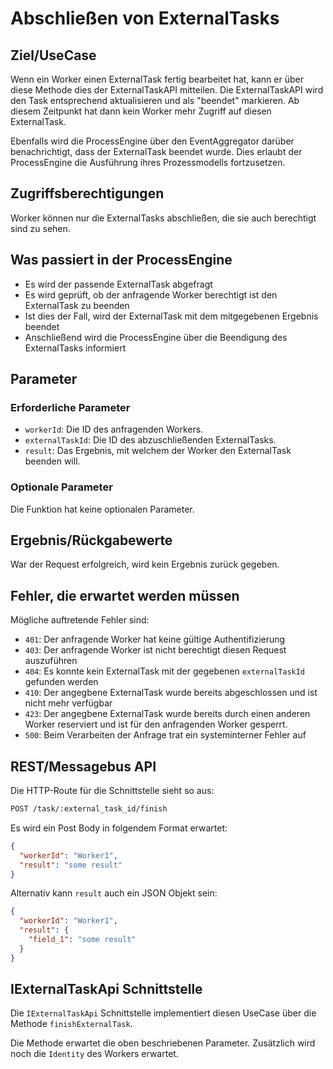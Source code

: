 # Abschließen von ExternalTasks

## Ziel/UseCase

Wenn ein Worker einen ExternalTask fertig bearbeitet hat, kann er über diese
Methode dies der ExternalTaskAPI mitteilen.
Die ExternalTaskAPI wird den Task entsprechend aktualisieren und als "beendet"
markieren.
Ab diesem Zeitpunkt hat dann kein Worker mehr Zugriff auf diesen ExternalTask.

Ebenfalls wird die ProcessEngine über den EventAggregator darüber benachrichtigt,
dass der ExternalTask beendet wurde.
Dies erlaubt der ProcessEngine die Ausführung ihres Prozessmodells fortzusetzen.

## Zugriffsberechtigungen

Worker können nur die ExternalTasks abschließen, die sie auch berechtigt
sind zu sehen.

## Was passiert in der ProcessEngine

- Es wird der passende ExternalTask abgefragt
- Es wird geprüft, ob der anfragende Worker berechtigt ist den ExternalTask
zu beenden
- Ist dies der Fall, wird der ExternalTask mit dem mitgegebenen Ergebnis beendet
- Anschließend wird die ProcessEngine über die Beendigung des ExternalTasks
informiert

## Parameter

### Erforderliche Parameter

- `workerId`: Die ID des anfragenden Workers.
- `externalTaskId`: Die ID des abzuschließenden ExternalTasks.
- `result`: Das Ergebnis, mit welchem der Worker den ExternalTask
beenden will.


### Optionale Parameter

Die Funktion hat keine optionalen Parameter.

## Ergebnis/Rückgabewerte

War der Request erfolgreich, wird kein Ergebnis zurück gegeben.

## Fehler, die erwartet werden müssen

Mögliche auftretende Fehler sind:
- `401`: Der anfragende Worker hat keine gültige Authentifizierung
- `403`: Der anfragende Worker ist nicht berechtigt diesen Request auszuführen
- `404`: Es konnte kein ExternalTask mit der gegebenen `externalTaskId`
    gefunden werden
- `410`: Der angegbene ExternalTask wurde bereits abgeschlossen und ist nicht
mehr verfügbar
- `423`: Der angegbene ExternalTask wurde bereits durch einen anderen Worker
reserviert und ist für den anfragenden Worker gesperrt.
- `500`: Beim Verarbeiten der Anfrage trat ein systeminterner Fehler auf

## REST/Messagebus API

Die HTTP-Route für die Schnittstelle sieht so aus:

```REST
POST /task/:external_task_id/finish
```

Es wird ein Post Body in folgendem Format erwartet:

```JSON
{
  "workerId": "Worker1",
  "result": "some result"
}
```

Alternativ kann `result` auch ein JSON Objekt sein:

```JSON
{
  "workerId": "Worker1",
  "result": {
    "field_1": "some result"
  }
}
```

## IExternalTaskApi Schnittstelle

Die `IExternalTaskApi` Schnittstelle implementiert diesen UseCase
über die Methode `finishExternalTask`.

Die Methode erwartet die oben beschriebenen Parameter.
Zusätzlich wird noch die `Identity` des Workers erwartet.
